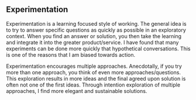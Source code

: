 ## Experimentation

Experimentation is a learning focused style of working.
The general idea is to try to answer specific questions as quickly as possible in an exploratory context.
When you find an answer or solution, you then take the learning and integrate it into the greater product/service.
I have found that many experiments can be done more quickly that hypothetical conversations.
This is one of the reasons that I am biased towards action.

Experimentation encourages multiple approaches.
Anecdotally, if you try more than one approach, you think of even more approaches/questions.
This exploration results in more ideas and the final agreed upon solution is often not one of the first ideas.
Through intention exploration of multiple approaches, I find more elegant and sustainable solutions.
